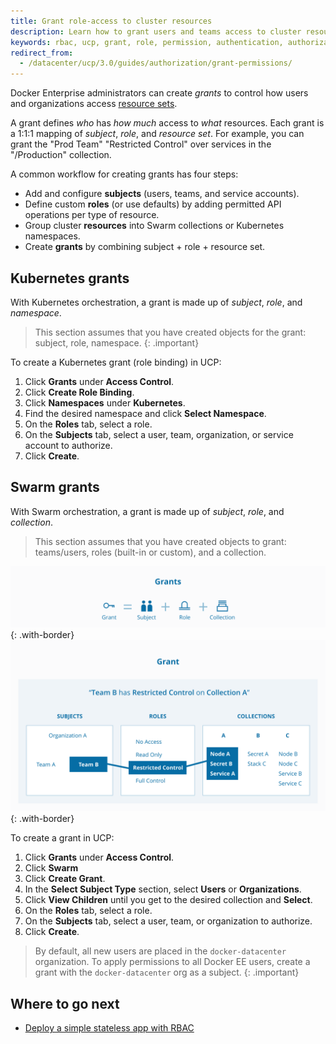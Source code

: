 ```yaml
---
title: Grant role-access to cluster resources
description: Learn how to grant users and teams access to cluster resources with role-based access control.
keywords: rbac, ucp, grant, role, permission, authentication, authorization, namespace, Kubernetes
redirect_from:
  - /datacenter/ucp/3.0/guides/authorization/grant-permissions/
---
```


Docker Enterprise administrators can create _grants_ to control how users and
organizations access [resource sets](group-resources.md).

A grant defines _who_ has _how much_ access to _what_ resources. Each grant is a
1:1:1 mapping of _subject_, _role_, and _resource set_. For example, you can
grant the "Prod Team" "Restricted Control" over services in the "/Production"
collection. 

A common workflow for creating grants has four steps:

- Add and configure **subjects** (users, teams, and service accounts).
- Define custom **roles** (or use defaults) by adding permitted API operations
  per type of resource.
- Group cluster **resources** into Swarm collections or Kubernetes namespaces.
- Create **grants** by combining subject + role + resource set.

## Kubernetes grants

With Kubernetes orchestration, a grant is made up of *subject*, *role*, and
*namespace*.

> This section assumes that you have created objects for the grant: subject, role,
> namespace.
{: .important}

To create a Kubernetes grant (role binding) in UCP:

1. Click **Grants** under **Access Control**.
2. Click **Create Role Binding**.
3. Click **Namespaces** under **Kubernetes**.
4. Find the desired namespace and click **Select Namespace**.
5. On the **Roles** tab, select a role.
6. On the **Subjects** tab, select a user, team, organization, or service
   account to authorize.
7. Click **Create**.

## Swarm grants

With Swarm orchestration, a grant is made up of *subject*, *role*, and
*collection*.

> This section assumes that you have created objects to grant: teams/users,
> roles (built-in or custom), and a collection.

![](../images/ucp-grant-model-0.svg){: .with-border}
![](../images/ucp-grant-model.svg){: .with-border}

To create a grant in UCP:

1. Click **Grants** under **Access Control**.
2. Click **Swarm**
3. Click **Create Grant**.
4. In the **Select Subject Type** section, select **Users** or **Organizations**.
5. Click **View Children** until you get to the desired collection and **Select**.
6. On the **Roles** tab, select a role.
7. On the **Subjects** tab, select a user, team, or organization to authorize.
8. Click **Create**.

> By default, all new users are placed in the `docker-datacenter` organization.
> To apply permissions to all Docker EE users, create a grant with the
> `docker-datacenter` org as a subject.
{: .important}

## Where to go next

- [Deploy a simple stateless app with RBAC](deploy-stateless-app.md)
